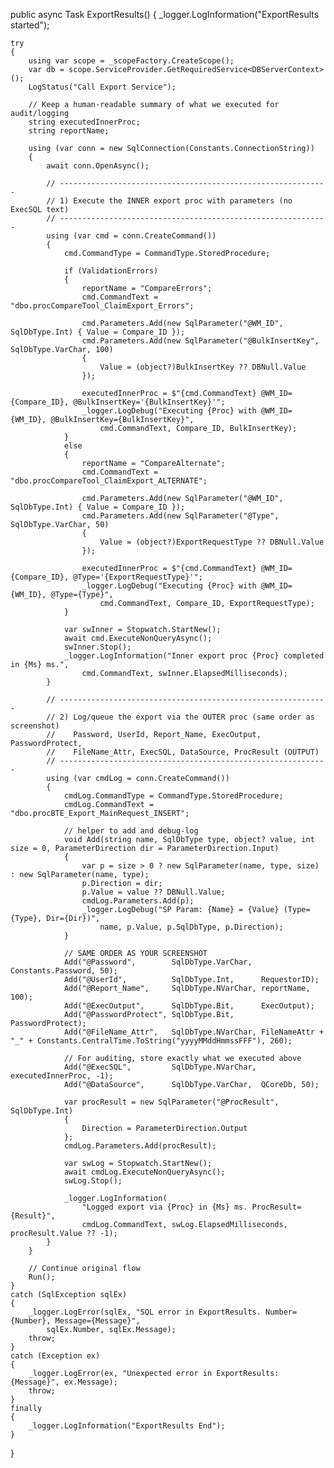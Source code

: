 public async Task ExportResults()
{
    _logger.LogInformation("ExportResults started");

    try
    {
        using var scope = _scopeFactory.CreateScope();
        var db = scope.ServiceProvider.GetRequiredService<DBServerContext>();
        LogStatus("Call Export Service");

        // Keep a human-readable summary of what we executed for audit/logging
        string executedInnerProc;
        string reportName;

        using (var conn = new SqlConnection(Constants.ConnectionString))
        {
            await conn.OpenAsync();

            // ------------------------------------------------------------
            // 1) Execute the INNER export proc with parameters (no ExecSQL text)
            // ------------------------------------------------------------
            using (var cmd = conn.CreateCommand())
            {
                cmd.CommandType = CommandType.StoredProcedure;

                if (ValidationErrors)
                {
                    reportName = "CompareErrors";
                    cmd.CommandText = "dbo.procCompareTool_ClaimExport_Errors";

                    cmd.Parameters.Add(new SqlParameter("@WM_ID", SqlDbType.Int) { Value = Compare_ID });
                    cmd.Parameters.Add(new SqlParameter("@BulkInsertKey", SqlDbType.VarChar, 100)
                    {
                        Value = (object?)BulkInsertKey ?? DBNull.Value
                    });

                    executedInnerProc = $"{cmd.CommandText} @WM_ID={Compare_ID}, @BulkInsertKey='{BulkInsertKey}'";
                    _logger.LogDebug("Executing {Proc} with @WM_ID={WM_ID}, @BulkInsertKey={BulkInsertKey}",
                        cmd.CommandText, Compare_ID, BulkInsertKey);
                }
                else
                {
                    reportName = "CompareAlternate";
                    cmd.CommandText = "dbo.procCompareTool_ClaimExport_ALTERNATE";

                    cmd.Parameters.Add(new SqlParameter("@WM_ID", SqlDbType.Int) { Value = Compare_ID });
                    cmd.Parameters.Add(new SqlParameter("@Type", SqlDbType.VarChar, 50)
                    {
                        Value = (object?)ExportRequestType ?? DBNull.Value
                    });

                    executedInnerProc = $"{cmd.CommandText} @WM_ID={Compare_ID}, @Type='{ExportRequestType}'";
                    _logger.LogDebug("Executing {Proc} with @WM_ID={WM_ID}, @Type={Type}",
                        cmd.CommandText, Compare_ID, ExportRequestType);
                }

                var swInner = Stopwatch.StartNew();
                await cmd.ExecuteNonQueryAsync();
                swInner.Stop();
                _logger.LogInformation("Inner export proc {Proc} completed in {Ms} ms.",
                    cmd.CommandText, swInner.ElapsedMilliseconds);
            }

            // ------------------------------------------------------------
            // 2) Log/queue the export via the OUTER proc (same order as screenshot)
            //    Password, UserId, Report_Name, ExecOutput, PasswordProtect,
            //    FileName_Attr, ExecSQL, DataSource, ProcResult (OUTPUT)
            // ------------------------------------------------------------
            using (var cmdLog = conn.CreateCommand())
            {
                cmdLog.CommandType = CommandType.StoredProcedure;
                cmdLog.CommandText = "dbo.procBTE_Export_MainRequest_INSERT";

                // helper to add and debug-log
                void Add(string name, SqlDbType type, object? value, int size = 0, ParameterDirection dir = ParameterDirection.Input)
                {
                    var p = size > 0 ? new SqlParameter(name, type, size) : new SqlParameter(name, type);
                    p.Direction = dir;
                    p.Value = value ?? DBNull.Value;
                    cmdLog.Parameters.Add(p);
                    _logger.LogDebug("SP Param: {Name} = {Value} (Type={Type}, Dir={Dir})",
                        name, p.Value, p.SqlDbType, p.Direction);
                }

                // SAME ORDER AS YOUR SCREENSHOT
                Add("@Password",        SqlDbType.VarChar,  Constants.Password, 50);
                Add("@UserId",          SqlDbType.Int,      RequestorID);
                Add("@Report_Name",     SqlDbType.NVarChar, reportName, 100);
                Add("@ExecOutput",      SqlDbType.Bit,      ExecOutput);
                Add("@PasswordProtect", SqlDbType.Bit,      PasswordProtect);
                Add("@FileName_Attr",   SqlDbType.NVarChar, FileNameAttr + "_" + Constants.CentralTime.ToString("yyyyMMddHmmssFFF"), 260);

                // For auditing, store exactly what we executed above
                Add("@ExecSQL",         SqlDbType.NVarChar, executedInnerProc, -1);
                Add("@DataSource",      SqlDbType.VarChar,  QCoreDb, 50);

                var procResult = new SqlParameter("@ProcResult", SqlDbType.Int)
                {
                    Direction = ParameterDirection.Output
                };
                cmdLog.Parameters.Add(procResult);

                var swLog = Stopwatch.StartNew();
                await cmdLog.ExecuteNonQueryAsync();
                swLog.Stop();

                _logger.LogInformation(
                    "Logged export via {Proc} in {Ms} ms. ProcResult={Result}",
                    cmdLog.CommandText, swLog.ElapsedMilliseconds, procResult.Value ?? -1);
            }
        }

        // Continue original flow
        Run();
    }
    catch (SqlException sqlEx)
    {
        _logger.LogError(sqlEx, "SQL error in ExportResults. Number={Number}, Message={Message}",
            sqlEx.Number, sqlEx.Message);
        throw;
    }
    catch (Exception ex)
    {
        _logger.LogError(ex, "Unexpected error in ExportResults: {Message}", ex.Message);
        throw;
    }
    finally
    {
        _logger.LogInformation("ExportResults End");
    }
}
